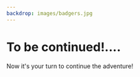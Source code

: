 ```yaml
---
backdrop: images/badgers.jpg
---
```


# To be continued!....

Now it's your turn to continue the adventure!